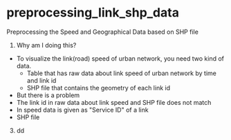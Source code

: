 # preprocessing_link_shp_data
Preprocessing the Speed and Geographical Data based on SHP file

1. Why am I doing this?
- To visualize the link(road) speed of urban network, you need two kind of data.
  - Table that has raw data about link speed of urban network by time and link id
  - SHP file that contains the geometry of each link id
- But there is a problem
 - The link id in raw data about link speed and SHP file does not match
 - In speed data is given as "Service ID" of a link
 - SHP file 

3. dd
